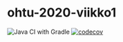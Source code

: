 # ohtu-2020-viikko1
![Java CI with Gradle](https://github.com/osekeranen/ohtu-2020-viikko1/workflows/Java%20CI%20with%20Gradle/badge.svg)
[![codecov](https://codecov.io/gh/osekeranen/ohtu-2020-viikko1/branch/main/graph/badge.svg?token=17NMIKQAMF)](undefined)
